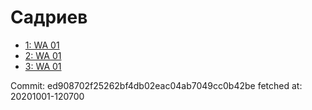 # Садриев
- [1: WA 01](1.md)
- [2: WA 01](2.md)
- [3: WA 01](3.md)

Commit: ed908702f25262bf4db02eac04ab7049cc0b42be
 fetched at: 20201001-120700
